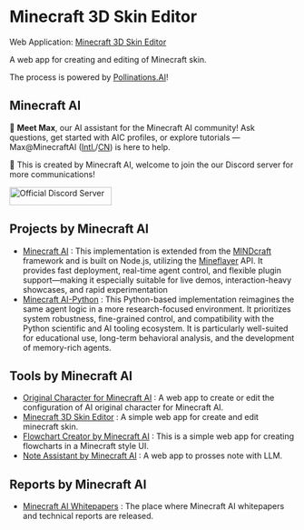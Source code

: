 # Minecraft 3D Skin Editor

Web Application: [Minecraft 3D Skin Editor](https://minecraft-skin-editor-3d.vercel.app/)

A web app for creating and editing of Minecraft skin.

The process is powered by [Pollinations.AI](https://pollinations.ai/)!

## Minecraft AI

🧜 **Meet Max**, our AI assistant for the Minecraft AI community! Ask questions, get started with AIC profiles, or explore tutorials — Max@MinecraftAI ([Intl.](https://www.coze.com/s/ZmFp9aCtM/)/[CN](https://doubao.com/bot/8dV6HrwV)) is here to help.

🦾 This is created by Minecraft AI, welcome to join the our Discord server for more communications! 

<a href="https://discord.gg/RKjspnTBmb" target="_blank"><img src="https://s2.loli.net/2025/04/18/CEjdFuZYA4pKsQD.png" alt="Official Discord Server" width="180" height="32"></a>

## Projects by Minecraft AI

- [Minecraft AI](https://github.com/aeromechanic000/minecraft-ai) : This implementation is extended from the [MINDcraft](https://github.com/kolbytn/mindcraft) framework and is built on Node.js, utilizing the [Mineflayer](https://github.com/PrismarineJS/mineflayer) API. It provides fast deployment, real-time agent control, and flexible plugin support—making it especially suitable for live demos, interaction-heavy showcases, and rapid experimentation
- [Minecraft AI-Python](https://github.com/aeromechanic000/minecraft-ai-python) : This Python-based implementation reimagines the same agent logic in a more research-focused environment. It prioritizes system robustness, fine-grained control, and compatibility with
the Python scientific and AI tooling ecosystem. It is particularly well-suited for educational use, long-term
behavioral analysis, and the development of memory-rich agents.

## Tools by Minecraft AI 
- [Original Character for Minecraft AI](https://github.com/aeromechanic000/minecraft-ai-oc-creator) : A web app to create or edit the configuration of AI original character for Minecraft AI.
- [Minecraft 3D Skin Editor](https://github.com/aeromechanic000/minecraft-skin-editor-3d) : A simple web app for create and edit minecraft skin.
- [Flowchart Creator by Minecraft AI](https://github.com/aeromechanic000/flowchart-creator) : This is a simple web app for creating flowcharts in a Minecraft style UI.
- [Note Assistant by Minecraft AI](https://github.com/aeromechanic000/note-assistant) : A web app to prosses note with LLM.

## Reports by Minecraft AI
- [Minecraft AI Whitepapers](https://github.com/aeromechanic000/minecraft-ai-whitepaper) : The place where Minecraft AI whitepapers and technical reports are released.
